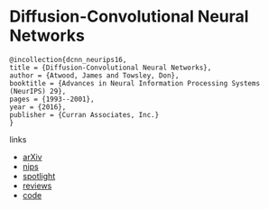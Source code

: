 #  Diffusion-Convolutional Neural Networks

```
@incollection{dcnn_neurips16,
title = {Diffusion-Convolutional Neural Networks},
author = {Atwood, James and Towsley, Don},
booktitle = {Advances in Neural Information Processing Systems (NeurIPS) 29},
pages = {1993--2001},
year = {2016},
publisher = {Curran Associates, Inc.}
}
```

links
- [arXiv](https://arxiv.org/abs/1511.02136)
- [nips](https://papers.nips.cc/paper/6212-diffusion-convolutional-neural-networks)
- [spotlight](https://www.youtube.com/watch?v=5eTJ6yxtU5s)
- [reviews](https://media.nips.cc/nipsbooks/nipspapers/paper_files/nips29/reviews/1073.html)
- [code](https://github.com/jcatw/dcnn)
